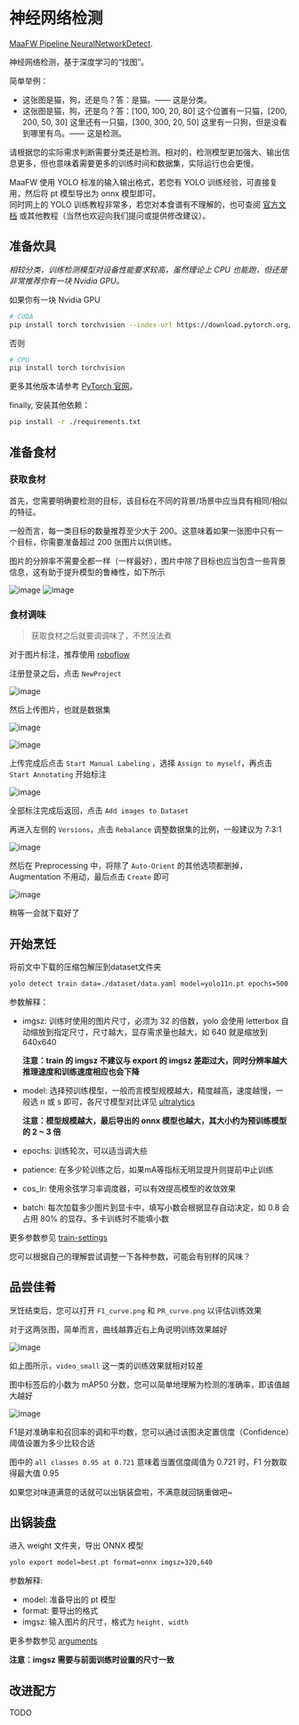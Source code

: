 # 神经网络检测

[MaaFW Pipeline NeuralNetworkDetect](https://github.com/MaaXYZ/MaaFramework/blob/main/docs/zh_cn/3.1-%E4%BB%BB%E5%8A%A1%E6%B5%81%E6%B0%B4%E7%BA%BF%E5%8D%8F%E8%AE%AE.md#neuralnetworkdetect).

神经网络检测，基于深度学习的“找图”。

简单举例：

- 这张图是猫，狗，还是鸟？答：是猫。—— 这是分类。
- 这张图是猫，狗，还是鸟？答：[100, 100, 20, 80] 这个位置有一只猫，[200, 200, 50, 30] 这里还有一只猫，[300, 300, 20, 50] 这里有一只狗，但是没看到哪里有鸟。—— 这是检测。

请根据您的实际需求判断需要分类还是检测。相对的，检测模型更加强大、输出信息更多，但也意味着需要更多的训练时间和数据集，实际运行也会更慢。

MaaFW 使用 YOLO 标准的输入输出格式，若您有 YOLO 训练经验，可直接复用，然后将 pt 模型导出为 onnx 模型即可。  
同时网上的 YOLO 训练教程非常多，若您对本食谱有不理解的，也可查阅 [官方文档](https://docs.ultralytics.com/) 或其他教程（当然也欢迎向我们提问或提供修改建议）。

## 准备炊具

*相较分类，训练检测模型对设备性能要求较高，虽然理论上 CPU 也能跑，但还是非常推荐你有一块 Nvidia GPU。*

如果你有一块 Nvidia GPU

```bash
# CUDA
pip install torch torchvision --index-url https://download.pytorch.org/whl/cu118
```

否则

```bash
# CPU
pip install torch torchvision
```

更多其他版本请参考 [PyTorch 官网](https://pytorch.org/get-started/locally/)。

finally, 安装其他依赖：

```bash
pip install -r ./requirements.txt
```

## 准备食材

### 获取食材

首先，您需要明确要检测的目标，该目标在不同的背景/场景中应当具有相同/相似的特征。

一般而言，每一类目标的数量推荐至少大于 200。这意味着如果一张图中只有一个目标，你需要准备超过 200 张图片以供训练。

图片的分辨率不需要全都一样（一样最好），图片中除了目标也应当包含一些背景信息，这有助于提升模型的鲁棒性，如下所示

![image](https://github.com/user-attachments/assets/c202b058-7c70-44ca-8a78-929792dd6bfe)
![image](https://github.com/user-attachments/assets/48a2d313-0498-4867-a4ac-d202f983cc12)


### 食材调味

> 获取食材之后就要调调味了，不然没法煮

对于图片标注，推荐使用 [roboflow](https://roboflow.com/)

注册登录之后，点击 `NewProject`

![image](https://github.com/user-attachments/assets/29910c38-6ddf-4f48-b305-fd3e5b90920e)


然后上传图片，也就是数据集

![image](https://github.com/user-attachments/assets/d5cc5ff2-0005-4983-8b6a-048c0487cfe5)


![image](https://github.com/user-attachments/assets/e644c156-5e14-41e6-987e-8ed698c889d5)


上传完成后点击 `Start Manual Labeling` ，选择 `Assign to myself`，再点击 `Start Annotating` 开始标注

![image](https://github.com/user-attachments/assets/d9151b3c-555a-4d7b-83d1-0ad905c149e6)


全部标注完成后返回，点击 `Add images to Dataset`

再进入左侧的 `Versions`，点击 `Rebalance` 调整数据集的比例，一般建议为 7:3:1

![image](https://github.com/user-attachments/assets/6b6acbb4-d260-4b0c-86f6-f7b48bad1583)


然后在 Preprocessing 中，将除了 `Auto-Orient` 的其他选项都删掉，Augmentation 不用动，最后点击 `Create` 即可

![image](https://github.com/user-attachments/assets/6feecc7e-661c-4e5f-8f6e-d3c11b1f4c85)


稍等一会就下载好了

## 开始烹饪

将前文中下载的压缩包解压到dataset文件夹

```bash
yolo detect train data=./dataset/data.yaml model=yolo11n.pt epochs=500 imgsz=640 batch=0.8 cos_lr=True patience=100
```

参数解释：

- imgsz: 训练时使用的图片尺寸，必须为 32 的倍数，yolo 会使用 letterbox 自动缩放到指定尺寸，尺寸越大，显存需求量也越大，如 640 就是缩放到 640x640

  **注意：train 的 imgsz 不建议与 export 的 imgsz 差距过大，同时分辨率越大推理速度和训练速度相应也会下降**

- model: 选择预训练模型，一般而言模型规模越大，精度越高，速度越慢，一般选 n 或 s 即可，各尺寸模型对比详见 [ultralytics](https://docs.ultralytics.com/models/yolo11/#__tabbed_1_1) 

  **注意：模型规模越大，最后导出的 onnx 模型也越大，其大小约为预训练模型的 2 ~ 3 倍**

- epochs: 训练轮次，可以适当调大些
- patience: 在多少轮训练之后，如果mA等指标无明显提升则提前中止训练
- cos_lr: 使用余弦学习率调度器，可以有效提高模型的收敛效果
- batch: 每次加载多少图片到显卡中，填写小数会根据显存自动决定，如 0.8 会占用 80% 的显存。多卡训练时不能填小数

更多参数参见 [train-settings](https://docs.ultralytics.com/modes/train/#train-settings)

您可以根据自己的理解尝试调整一下各种参数，可能会有别样的风味？

## 品尝佳肴

烹饪结束后，您可以打开 `F1_curve.png` 和 `PR_curve.png` 以评估训练效果

对于这两张图，简单而言，曲线越靠近右上角说明训练效果越好

![image](https://github.com/user-attachments/assets/d0f4731a-0ec7-4877-823c-f41cf56f2d39)


如上图所示，`video_small` 这一类的训练效果就相对较差

图中标签后的小数为 mAP50 分数，您可以简单地理解为检测的准确率，即该值越大越好

![image](https://github.com/user-attachments/assets/10975bd0-7936-48c4-aedc-62ae424610a1)


F1是对准确率和召回率的调和平均数，您可以通过该图决定置信度（Confidence）阈值设置为多少比较合适

图中的 `all classes 0.95 at 0.721` 意味着当置信度阈值为 0.721 时，F1 分数取得最大值 0.95

如果您对味道满意的话就可以出锅装盘啦，不满意就回锅重做吧~

## 出锅装盘

进入 weight 文件夹，导出 ONNX 模型

```bash
yolo export model=best.pt format=onnx imgsz=320,640
```

参数解释:

- model: 准备导出的 pt 模型
- format: 要导出的格式
- imgsz: 输入图片的尺寸，格式为 `height, width`

更多参数参见 [arguments](https://docs.ultralytics.com/modes/export/#arguments)

**注意：imgsz 需要与前面训练时设置的尺寸一致**

## 改进配方

TODO

